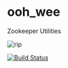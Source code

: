 # ooh_wee
Zookeeper Utilities

![rip](https://cloud.githubusercontent.com/assets/1278/7231778/e053e410-e777-11e4-8b61-31984637da3c.jpg)

[![Build Status](https://travis-ci.org/Regulators/ooh_wee.svg?branch=master)](https://travis-ci.org/Regulators/ooh_wee)
